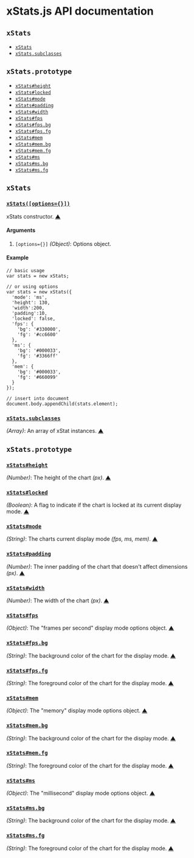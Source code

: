 # xStats.js API documentation

<!-- div -->
<!-- div -->
## `xStats`
* [`xStats`](#xStats)
* [`xStats.subclasses`](#xStats.subclasses)
<!-- /div -->
<!-- div -->
## `xStats.prototype`
* [`xStats#height`](#xStats:height)
* [`xStats#locked`](#xStats:locked)
* [`xStats#mode`](#xStats:mode)
* [`xStats#padding`](#xStats:padding)
* [`xStats#width`](#xStats:width)
* [`xStats#fps`](#xStats:fps)
* [`xStats#fps.bg`](#xStats:fps.bg)
* [`xStats#fps.fg`](#xStats:fps.fg)
* [`xStats#mem`](#xStats:mem)
* [`xStats#mem.bg`](#xStats:mem.bg)
* [`xStats#mem.fg`](#xStats:mem.fg)
* [`xStats#ms`](#xStats:ms)
* [`xStats#ms.bg`](#xStats:ms.bg)
* [`xStats#ms.fg`](#xStats:ms.fg)
<!-- /div -->
<!-- /div -->


<!-- div -->
<!-- div -->
## `xStats`
<!-- div -->
### <a id="xStats" href="https://github.com/jdalton/xstats.js/blob/master/xstats.js#L295" title="View in source">`xStats([options={}])`</a>
xStats constructor.
[&#9650;][1]

#### Arguments
1. `[options={}]` *(Object)*: Options object.

#### Example
    // basic usage
    var stats = new xStats;

    // or using options
    var stats = new xStats({
      'mode': 'ms',
      'height': 130,
      'width':200,
      'padding':10,
      'locked': false,
      'fps': {
        'bg': '#330000',
        'fg': '#cc6600'
      },
      'ms': {
        'bg': '#000033',
        'fg': '#3366ff'
      },
      'mem': {
        'bg': '#000033',
        'fg': '#660099'
      }
    });

    // insert into document
    document.body.appendChild(stats.element);
<!-- /div -->

<!-- div -->
### <a id="xStats.subclasses" href="https://github.com/jdalton/xstats.js/blob/master/xstats.js#L367" title="View in source">`xStats.subclasses`</a>
*(Array)*: An array of xStat instances.
[&#9650;][1]
<!-- /div -->
<!-- /div -->


<!-- div -->
## `xStats.prototype`
<!-- div -->
### <a id="xStats:height" href="https://github.com/jdalton/xstats.js/blob/master/xstats.js#L376" title="View in source">`xStats#height`</a>
*(Number)*: The height of the chart *(px)*.
[&#9650;][1]
<!-- /div -->

<!-- div -->
### <a id="xStats:locked" href="https://github.com/jdalton/xstats.js/blob/master/xstats.js#L397" title="View in source">`xStats#locked`</a>
*(Boolean)*: A flag to indicate if the chart is locked at its current display mode.
[&#9650;][1]
<!-- /div -->

<!-- div -->
### <a id="xStats:mode" href="https://github.com/jdalton/xstats.js/blob/master/xstats.js#L404" title="View in source">`xStats#mode`</a>
*(String)*: The charts current display mode *(fps, ms, mem)*.
[&#9650;][1]
<!-- /div -->

<!-- div -->
### <a id="xStats:padding" href="https://github.com/jdalton/xstats.js/blob/master/xstats.js#L390" title="View in source">`xStats#padding`</a>
*(Number)*: The inner padding of the chart that doesn't affect dimensions *(px)*.
[&#9650;][1]
<!-- /div -->

<!-- div -->
### <a id="xStats:width" href="https://github.com/jdalton/xstats.js/blob/master/xstats.js#L383" title="View in source">`xStats#width`</a>
*(Number)*: The width of the chart *(px)*.
[&#9650;][1]
<!-- /div -->

<!-- div -->
### <a id="xStats:fps" href="https://github.com/jdalton/xstats.js/blob/master/xstats.js#L411" title="View in source">`xStats#fps`</a>
*(Object)*: The "frames per second" display mode options object.
[&#9650;][1]
<!-- /div -->

<!-- div -->
### <a id="xStats:fps.bg" href="https://github.com/jdalton/xstats.js/blob/master/xstats.js#L418" title="View in source">`xStats#fps.bg`</a>
*(String)*: The background color of the chart for the display mode.
[&#9650;][1]
<!-- /div -->

<!-- div -->
### <a id="xStats:fps.fg" href="https://github.com/jdalton/xstats.js/blob/master/xstats.js#L425" title="View in source">`xStats#fps.fg`</a>
*(String)*: The foreground color of the chart for the display mode.
[&#9650;][1]
<!-- /div -->

<!-- div -->
### <a id="xStats:mem" href="https://github.com/jdalton/xstats.js/blob/master/xstats.js#L455" title="View in source">`xStats#mem`</a>
*(Object)*: The "memory" display mode options object.
[&#9650;][1]
<!-- /div -->

<!-- div -->
### <a id="xStats:mem.bg" href="https://github.com/jdalton/xstats.js/blob/master/xstats.js#L462" title="View in source">`xStats#mem.bg`</a>
*(String)*: The background color of the chart for the display mode.
[&#9650;][1]
<!-- /div -->

<!-- div -->
### <a id="xStats:mem.fg" href="https://github.com/jdalton/xstats.js/blob/master/xstats.js#L469" title="View in source">`xStats#mem.fg`</a>
*(String)*: The foreground color of the chart for the display mode.
[&#9650;][1]
<!-- /div -->

<!-- div -->
### <a id="xStats:ms" href="https://github.com/jdalton/xstats.js/blob/master/xstats.js#L433" title="View in source">`xStats#ms`</a>
*(Object)*: The "millisecond" display mode options object.
[&#9650;][1]
<!-- /div -->

<!-- div -->
### <a id="xStats:ms.bg" href="https://github.com/jdalton/xstats.js/blob/master/xstats.js#L440" title="View in source">`xStats#ms.bg`</a>
*(String)*: The background color of the chart for the display mode.
[&#9650;][1]
<!-- /div -->

<!-- div -->
### <a id="xStats:ms.fg" href="https://github.com/jdalton/xstats.js/blob/master/xstats.js#L447" title="View in source">`xStats#ms.fg`</a>
*(String)*: The foreground color of the chart for the display mode.
[&#9650;][1]
<!-- /div -->
<!-- /div -->
<!-- /div -->

  [1]: #readme "Jump back to the TOC."